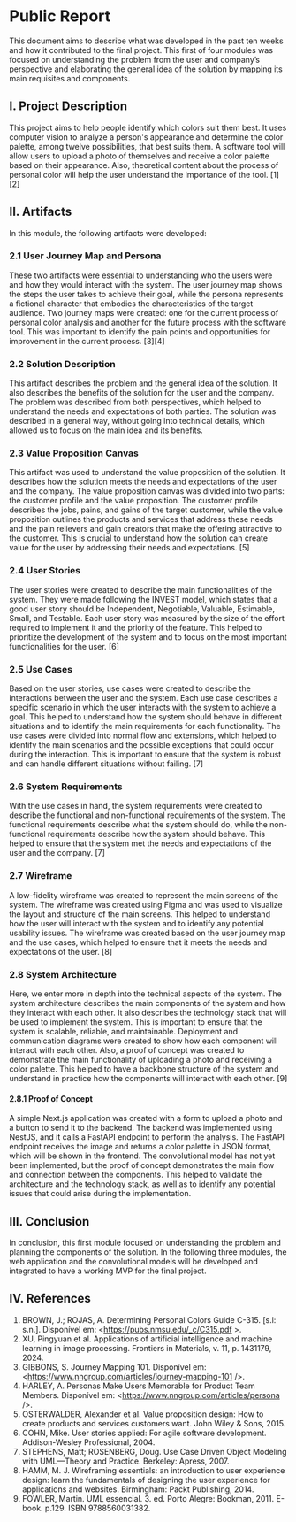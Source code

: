 # Public Report
This document aims to describe what was developed in the past ten weeks and how it contributed to the final project. This first of four modules was focused on understanding the problem from the user and company’s perspective and elaborating the general idea of the solution by mapping its main requisites and components. 

## I. Project Description
This project aims to help people identify which colors suit them best. It uses computer vision to analyze a person's appearance and determine the color palette, among twelve possibilities, that best suits them. A software tool will allow users to upload a photo of themselves and receive a color palette based on their appearance. Also, theoretical content about the process of personal color will help the user understand the importance of the tool. [1][2]

## II. Artifacts
In this module, the following artifacts were developed:
### 2.1 User Journey Map and Persona
These two artifacts were essential to understanding who the users were and how they would interact with the system. The user journey map shows the steps the user takes to achieve their goal, while the persona represents a fictional character that embodies the characteristics of the target audience. Two journey maps were created: one for the current process of personal color analysis and another for the future process with the software tool. This was important to identify the pain points and opportunities for improvement in the current process. [3][4]

### 2.2 Solution Description
This artifact describes the problem and the general idea of the solution. It also describes the benefits of the solution for the user and the company. The problem was described from both perspectives, which helped to understand the needs and expectations of both parties. The solution was described in a general way, without going into technical details, which allowed us to focus on the main idea and its benefits.

### 2.3 Value Proposition Canvas
This artifact was used to understand the value proposition of the solution. It describes how the solution meets the needs and expectations of the user and the company. The value proposition canvas was divided into two parts: the customer profile and the value proposition. The customer profile describes the jobs, pains, and gains of the target customer, while the value proposition outlines the products and services that address these needs and the pain relievers and gain creators that make the offering attractive to the customer. This is crucial to understand how the solution can create value for the user by addressing their needs and expectations. [5]

### 2.4 User Stories
The user stories were created to describe the main functionalities of the system. They were made following the INVEST model, which states that a good user story should be Independent, Negotiable, Valuable, Estimable, Small, and Testable. Each user story was measured by the size of the effort required to implement it and the priority of the feature. This helped to prioritize the development of the system and to focus on the most important functionalities for the user. [6]

### 2.5 Use Cases
Based on the user stories, use cases were created to describe the interactions between the user and the system. Each use case describes a specific scenario in which the user interacts with the system to achieve a goal. This helped to understand how the system should behave in different situations and to identify the main requirements for each functionality. The use cases were divided into normal flow and extensions, which helped to identify the main scenarios and the possible exceptions that could occur during the interaction. This is important to ensure that the system is robust and can handle different situations without failing. [7]

### 2.6 System Requirements
With the use cases in hand, the system requirements were created to describe the functional and non-functional requirements of the system. The functional requirements describe what the system should do, while the non-functional requirements describe how the system should behave. This helped to ensure that the system met the needs and expectations of the user and the company. [7]

### 2.7 Wireframe
A low-fidelity wireframe was created to represent the main screens of the system. The wireframe was created using Figma and was used to visualize the layout and structure of the main screens. This helped to understand how the user will interact with the system and to identify any potential usability issues. The wireframe was created based on the user journey map and the use cases, which helped to ensure that it meets the needs and expectations of the user. [8]

### 2.8 System Architecture
Here, we enter more in depth into the technical aspects of the system. The system architecture describes the main components of the system and how they interact with each other. It also describes the technology stack that will be used to implement the system. This is important to ensure that the system is scalable, reliable, and maintainable. Deployment and communication diagrams were created to show how each component will interact with each other. Also, a proof of concept was created to demonstrate the main functionality of uploading a photo and receiving a color palette. This helped to have a backbone structure of the system and understand in practice how the components will interact with each other. [9]

#### 2.8.1 Proof of Concept
A simple Next.js application was created with a form to upload a photo and a button to send it to the backend. The backend was implemented using NestJS, and it calls a FastAPI endpoint to perform the analysis. The FastAPI endpoint receives the image and returns a color palette in JSON format, which will be shown in the frontend. The convolutional model has not yet been implemented, but the proof of concept demonstrates the main flow and connection between the components. This helped to validate the architecture and the technology stack, as well as to identify any potential issues that could arise during the implementation.

## III. Conclusion
In conclusion, this first module focused on understanding the problem and planning the components of the solution. In the following three modules, the web application and the convolutional models will be developed and integrated to have a working MVP for the final project.

## IV. References
1. BROWN, J.; ROJAS, A. Determining Personal Colors Guide C-315. [s.l: s.n.]. Disponível em: <https://pubs.nmsu.edu/_c/C315.pdf >. 
2. XU, Pingyuan et al. Applications of artificial intelligence and machine learning in image processing. Frontiers in Materials, v. 11, p. 1431179, 2024.
3. GIBBONS, S. Journey Mapping 101. Disponível em: <https://www.nngroup.com/articles/journey-mapping-101 />.
4. HARLEY, A. Personas Make Users Memorable for Product Team Members. Disponível em: <https://www.nngroup.com/articles/persona />.
5. OSTERWALDER, Alexander et al. Value proposition design: How to create products and services customers want. John Wiley & Sons, 2015.
6. COHN, Mike. User stories applied: For agile software development. Addison-Wesley Professional, 2004.
7. STEPHENS, Matt; ROSENBERG, Doug. Use Case Driven Object Modeling with UML—Theory and Practice. Berkeley: Apress, 2007.
8. HAMM, M. J. Wireframing essentials: an introduction to user experience design: learn the fundamentals of designing the user experience for applications and websites. Birmingham: Packt Publishing, 2014.
9. FOWLER, Martin. UML essencial. 3. ed. Porto Alegre: Bookman, 2011. E-book. p.129. ISBN 9788560031382.

